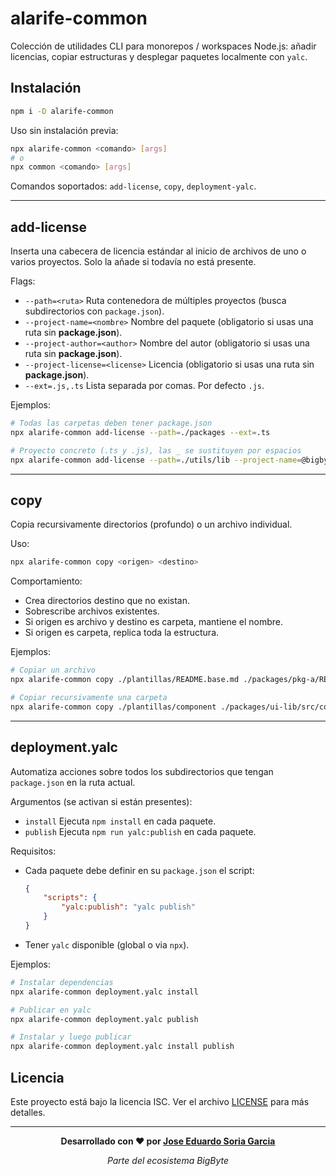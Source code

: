 # alarife-common

Colección de utilidades CLI para monorepos / workspaces Node.js: añadir licencias, copiar estructuras y desplegar paquetes localmente con `yalc`.

## Instalación

```bash
npm i -D alarife-common
```

Uso sin instalación previa:
```bash
npx alarife-common <comando> [args]
# o
npx common <comando> [args]
```

Comandos soportados: `add-license`, `copy`, `deployment-yalc`.

---
## add-license
Inserta una cabecera de licencia estándar al inicio de archivos de uno o varios proyectos. Solo la añade si todavía no está presente.

Flags:
- `--path=<ruta>` Ruta contenedora de múltiples proyectos (busca subdirectorios con `package.json`).
- `--project-name=<nombre>` Nombre del paquete (obligatorio si usas una ruta sin **package.json**).
- `--project-author=<author>` Nombre del autor (obligatorio si usas una ruta sin **package.json**).
- `--project-license=<license>` Licencia (obligatorio si usas una ruta sin **package.json**).
- `--ext=.js,.ts` Lista separada por comas. Por defecto `.js`.

Ejemplos:
```bash
# Todas las carpetas deben tener package.json
npx alarife-common add-license --path=./packages --ext=.ts

# Proyecto concreto (.ts y .js), las _ se sustituyen por espacios
npx alarife-common add-license --path=./utils/lib --project-name=@bigbyte/utils --project-author=Jose_Eduardo_Soria --project-license=Apache_2.0  --ext=.ts,.js
```

---

## copy
Copia recursivamente directorios (profundo) o un archivo individual.

Uso:
```bash
npx alarife-common copy <origen> <destino>
```

Comportamiento:
- Crea directorios destino que no existan.
- Sobrescribe archivos existentes.
- Si origen es archivo y destino es carpeta, mantiene el nombre.
- Si origen es carpeta, replica toda la estructura.

Ejemplos:
```bash
# Copiar un archivo
npx alarife-common copy ./plantillas/README.base.md ./packages/pkg-a/README.md

# Copiar recursivamente una carpeta
npx alarife-common copy ./plantillas/component ./packages/ui-lib/src/component
```

---

## deployment.yalc
Automatiza acciones sobre todos los subdirectorios que tengan `package.json` en la ruta actual.

Argumentos (se activan si están presentes):
- `install` Ejecuta `npm install` en cada paquete.
- `publish` Ejecuta `npm run yalc:publish` en cada paquete.

Requisitos:
- Cada paquete debe definir en su `package.json` el script:
	```json
	{
		"scripts": {
			"yalc:publish": "yalc publish"
		}
	}
	```
- Tener `yalc` disponible (global o via `npx`).

Ejemplos:
```bash
# Instalar dependencias
npx alarife-common deployment.yalc install

# Publicar en yalc
npx alarife-common deployment.yalc publish

# Instalar y luego publicar
npx alarife-common deployment.yalc install publish
```

## Licencia

Este proyecto está bajo la licencia ISC. Ver el archivo [LICENSE](LICENSE) para más detalles.

---

<div align="center">

**Desarrollado con ❤️ por [Jose Eduardo Soria Garcia](mailto:alarifeproyect@gmail.com)**

*Parte del ecosistema BigByte*

</div>

